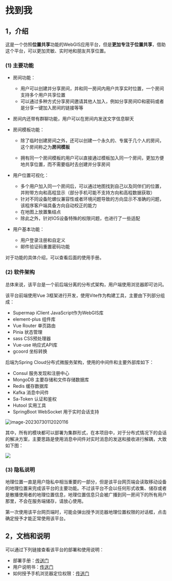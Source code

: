 # 找到我

## 1，介绍

这是一个仿照**位置共享**功能的WebGIS应用平台，但是**更加专注于位置共享**，借助这个平台，可以更加灵敏、实时地和朋友共享位置。

### (1) 主要功能

- 房间功能：

	- 用户可以创建并分享房间，并和同一房间内用户共享实时位置，一个房间支持多个用户共享位置
	- 可以通过多种方式分享房间邀请其他人加入，例如分享房间ID和密码或者是分享一键加入房间的链接等等
- 房间内还带有群聊功能，用户可以在房间内发送文字信息聊天
- 房间模板功能：
	- 除了临时创建房间之外，还可以创建一个永久的、专属于几个人的房间，这个房间称之为**房间模板**

	- 拥有同一个房间模板的用户可以直接通过模板加入同一个房间，更加方便地共享位置，而不需要临时去创建并分享房间

- 用户位置可视化：
	- 多个用户加入同一个房间后，可以通过地图找到自己以及同伴们的位置，并附带方向和高程显示（部分手机可能不支持方向和高程数据获取）
	- 针对不同设备陀螺仪兼容性或者环境问题导致的方向显示不准确的问题，该程序客户端具备方向自动校正的能力
	- 在地图上放置集结点
	- 除此之外，针对IOS设备特殊的权限问题，也进行了一些适配

- 用户基本功能：
	- 用户登录注册和自定义
	- 邮件验证码重置密码功能


对于功能的具体介绍，可以查看后面的使用手册。

### (2) 软件架构

总体来说，该平台是一个前后端分离的分布式架构，用户端使用浏览器即可访问。

该平台前端使用Vue 3框架进行开发，使用Vite作为构建工具，主要由下列部分组成：

- Supermap iClient JavaScript作为WebGIS库
- element-plus 组件库
- Vue Router 单页路由
- Pinia 状态管理
- sass CSS预处理器
- Vue-use 响应式API库
- gcoord 坐标转换

后端为Spring Cloud分布式微服务架构，使用的中间件和主要外部库如下：

- Consul 服务发现和注册中心
- MongoDB 主要存储和文件存储数据库
- Redis 缓存数据库
- Kafka 消息中间件
- Sa-Token 认证和鉴权
- Hutool 实用工具
- SpringBoot WebSocket 用于实时会话支持

![image-20230730112020116](https://swsk33-note.oss-cn-shanghai.aliyuncs.com/undefinedimage-20230730112020116.png)

其中，所有的模块都可以部署为集群形式，在本项目中，对于分布式情况下的会话的解决方案，主要思路是使用消息中间件对实时消息的发送和接收进行解耦，大致如下图：

![](https://swsk33-note.oss-cn-shanghai.aliyuncs.com/2023323115624.png)

### (3) 隐私说明

地理位置一直是用户隐私中相当重要的一部分，但是该平台网页端会读取移动设备的地理位置来完成该平台的主要功能。不过该平台不会以任何形式收集、储存或者是散播使用者的地理位置信息，地理位置信息只会被广播到同一房间下的所有用户那里，不会在服务端储存，请放心使用。

第一次使用该平台网页端时，可能会弹出授予浏览器地理位置权限的对话框，点击确定授予才能正常使用该平台。

## 2，文档和说明

可以通过下列链接查看该平台的部署和使用说明：

- 部署手册：[传送门](./doc/部署手册.md)
- 用户说明书：[传送门](./doc/用户手册.md)
- 如何授予手机浏览器定位权限：[传送门](./doc/如何授予浏览器定位权限.md)
